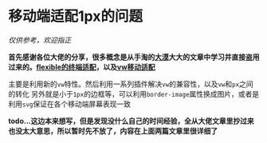 
# 移动端适配1px的问题

*仅供参考，欢迎指正*

**首先感谢各位大佬的分享，很多概念是从手淘的[大漠](https://github.com/airen)大大的文章中学习并直接盗用过来的。[flexible的终端适配](https://github.com/amfe/article/issues/17)，以及[vw移动适配](https://www.w3cplus.com/mobile/vw-layout-in-vue.html)**

主要是利用新的`vw`特性。然后利用一系列插件解决`vw`的兼容性，以及`vw`和`px`之间的转化
另外就是小于`1px`的边框等，可以利用`border-image`属性换成图片，或者是利用`svg`保证在各个移动端屏幕表现一致

**todo...这边本来想写，但是发现没什么自己的时间经验，全从大佬文章里抄过来也没太大意思，所以暂时先不放了，内容在上面两篇文章里很详细了**